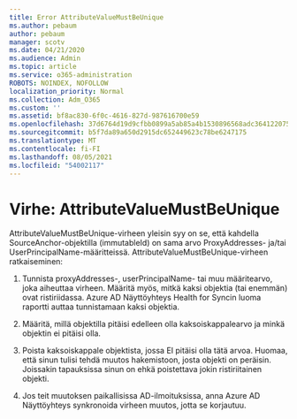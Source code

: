 ```yaml
---
title: Error AttributeValueMustBeUnique
ms.author: pebaum
author: pebaum
manager: scotv
ms.date: 04/21/2020
ms.audience: Admin
ms.topic: article
ms.service: o365-administration
ROBOTS: NOINDEX, NOFOLLOW
localization_priority: Normal
ms.collection: Adm_O365
ms.custom: ''
ms.assetid: bf8ac830-6f0c-4616-827d-987616700e59
ms.openlocfilehash: 37d6764d19d9cfbb0899a5ab85a4b1530896568adc364122075b7d6f2a32970a
ms.sourcegitcommit: b5f7da89a650d2915dc652449623c78be6247175
ms.translationtype: MT
ms.contentlocale: fi-FI
ms.lasthandoff: 08/05/2021
ms.locfileid: "54002117"
---
```

# <a name="error-attributevaluemustbeunique"></a>Virhe: AttributeValueMustBeUnique

AttributeValueMustBeUnique-virheen yleisin syy on se, että kahdella SourceAnchor-objektilla (immutableId) on sama arvo ProxyAddresses- ja/tai UserPrincipalName-määritteissä. AttributeValueMustBeUnique-virheen ratkaiseminen:
  
1. Tunnista proxyAddresses-, userPrincipalName- tai muu määritearvo, joka aiheuttaa virheen. Määritä myös, mitkä kaksi objektia (tai enemmän) ovat ristiriidassa. Azure AD Näyttöyhteys Health for Syncin luoma raportti auttaa tunnistamaan kaksi objektia.
    
2. Määritä, millä objektilla pitäisi edelleen olla kaksoiskappalearvo ja minkä objektin ei pitäisi olla.
    
3. Poista kaksoiskappale objektista, jossa EI pitäisi olla tätä arvoa. Huomaa, että sinun tulisi tehdä muutos hakemistoon, josta objekti on peräisin. Joissakin tapauksissa sinun on ehkä poistettava jokin ristiriitainen objekti.
    
4. Jos teit muutoksen paikallisissa AD-ilmoituksissa, anna Azure AD Näyttöyhteys synkronoida virheen muutos, jotta se korjautuu.
    

